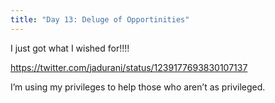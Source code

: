 ```yaml
---
title: "Day 13: Deluge of Opportinities"
---
```


I just got what I wished for!!!!

https://twitter.com/jadurani/status/1239177693830107137

I’m using my privileges to help those who aren’t as privileged.
